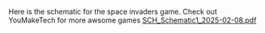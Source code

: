 Here is the schematic for the space invaders game. Check out YouMakeTech for more awsome games
[SCH_Schematic1_2025-02-08.pdf](https://github.com/user-attachments/files/18722589/SCH_Schematic1_2025-02-08.pdf)
